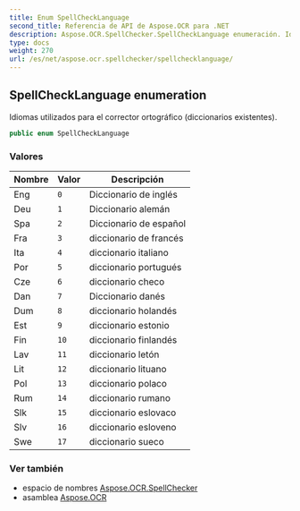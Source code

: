 ```yaml
---
title: Enum SpellCheckLanguage
second_title: Referencia de API de Aspose.OCR para .NET
description: Aspose.OCR.SpellChecker.SpellCheckLanguage enumeración. Idiomas utilizados para el corrector ortográfico diccionarios existentes.
type: docs
weight: 270
url: /es/net/aspose.ocr.spellchecker/spellchecklanguage/
---
```

## SpellCheckLanguage enumeration

Idiomas utilizados para el corrector ortográfico (diccionarios existentes).

```csharp
public enum SpellCheckLanguage
```

### Valores

| Nombre | Valor | Descripción |
| --- | --- | --- |
| Eng | `0` | Diccionario de inglés |
| Deu | `1` | Diccionario alemán |
| Spa | `2` | Diccionario de español |
| Fra | `3` | diccionario de francés |
| Ita | `4` | diccionario italiano |
| Por | `5` | diccionario portugués |
| Cze | `6` | diccionario checo |
| Dan | `7` | Diccionario danés |
| Dum | `8` | diccionario holandés |
| Est | `9` | diccionario estonio |
| Fin | `10` | diccionario finlandés |
| Lav | `11` | diccionario letón |
| Lit | `12` | diccionario lituano |
| Pol | `13` | diccionario polaco |
| Rum | `14` | diccionario rumano |
| Slk | `15` | diccionario eslovaco |
| Slv | `16` | diccionario esloveno |
| Swe | `17` | diccionario sueco |

### Ver también

* espacio de nombres [Aspose.OCR.SpellChecker](../../aspose.ocr.spellchecker/)
* asamblea [Aspose.OCR](../../)


